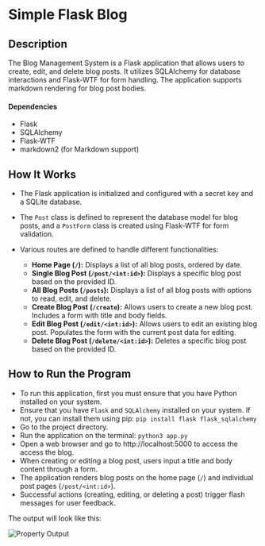# Simple Flask Blog

## Description

The Blog Management System is a Flask application that allows users to create, edit, and delete blog posts. It utilizes SQLAlchemy for database interactions and Flask-WTF for form handling. The application supports markdown rendering for blog post bodies.

#### Dependencies

- Flask
- SQLAlchemy
- Flask-WTF
- markdown2 (for Markdown support)

## How It Works

- The Flask application is initialized and configured with a secret key and a SQLite database.

- The `Post` class is defined to represent the database model for blog posts, and a `PostForm` class is created using Flask-WTF for form validation.

- Various routes are defined to handle different functionalities:
    - **Home Page (`/`):** Displays a list of all blog posts, ordered by date.
    - **Single Blog Post (`/post/<int:id>`):** Displays a specific blog post based on the provided ID.
    - **All Blog Posts (`/posts`):** Displays a list of all blog posts with options to read, edit, and delete.
    - **Create Blog Post (`/create`):** Allows users to create a new blog post. Includes a form with title and body fields.
    - **Edit Blog Post (`/edit/<int:id>`):** Allows users to edit an existing blog post. Populates the form with the current post data for editing.
    - **Delete Blog Post (`/delete/<int:id>`):** Deletes a specific blog post based on the provided ID.

## How to Run the Program

- To run this application, first you must ensure that you have Python installed on your system.
- Ensure that you have `Flask` and `SQLAlchemy` installed on your system. If not, you can install them using pip: `pip install flask flask_sqlalchemy`
- Go to the project directory.
- Run the application on the terminal: `python3 app.py`
- Open a web browser and go to http://localhost:5000 to access the access the blog.
- When creating or editing a blog post, users input a title and body content through a form.
- The application renders blog posts on the home page (`/`) and individual post pages (`/post/<int:id>`).
- Successful actions (creating, editing, or deleting a post) trigger flash messages for user feedback.

The output will look like this:

![Property Output](output/property-output.gif)